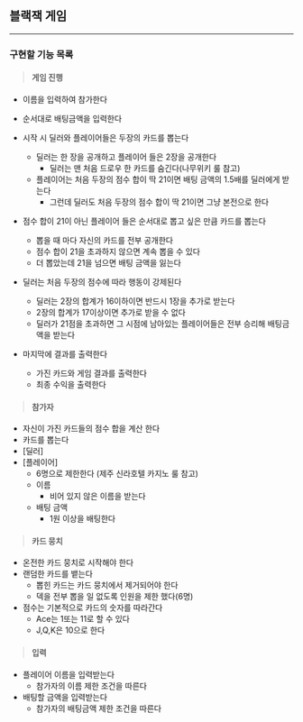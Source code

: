 ## 블랙잭 게임

---

### 구현할 기능 목록

> #### 게임 진행

- 이름을 입력하여 참가한다
- 순서대로 배팅금액을 입력한다
- 시작 시 딜러와 플레이어들은 두장의 카드를 뽑는다
  - 딜러는 한 장을 공개하고 플레이어 들은 2장을 공개한다
    - 딜러는 맨 처음 드로우 한 카드를 숨긴다(나무위키 룰  참고)
  - 플레이어는 처음 두장의 점수 합이 딱 21이면 배팅 금액의 1.5배를 딜러에게 받는다
    - 그런데 딜러도 처음 두장의 점수 합이 딱 21이면 그냥 본전으로 한다
- 점수 합이 21이 아닌 플레이어 들은 순서대로 뽑고 싶은 만큼 카드를 뽑는다
  - 뽑을 때 마다 자신의 카드를 전부 공개한다
  - 점수 합이 21을 초과하지 않으면 계속 뽑을 수 있다
  - 더 뽑았는데 21을 넘으면 배팅 금액을 잃는다
- 딜러는 처음 두장의 점수에 따라 행동이 강제된다

  - 딜러는 2장의 합계가 16이하이면 반드시 1장을 추가로 받는다
  - 2장의 합계가 17이상이면 추가로 받을 수 없다
  - 딜러가 21점을 초과하면 그 시점에 남아있는 플레이어들은 전부 승리해 배팅금액을 받는다
- 마지막에 결과를 출력한다
  - 가진 카드와 게임 결과를 출력한다
  - 최종 수익을 출력한다

> #### 참가자

- 자신이 가진 카드들의 점수 합을 계산 한다
- 카드를 뽑는다
- [딜러]
- [플레이어]
  - 6명으로 제한한다 (제주 신라호텔 카지노 룰 참고)
  - 이름
    - 비어 있지 않은 이름을 받는다
  - 배팅 금액
    - 1원 이상을 배팅한다

> #### 카드 뭉치

- 온전한 카드 뭉치로 시작해야 한다
- 랜덤한 카드를 뱉는다
  - 뽑힌 카드는 카드 뭉치에서 제거되어야 한다
  - 덱을 전부 뽑을 일 없도록 인원을 제한 했다(6명)
- 점수는 기본적으로 카드의 숫자를 따라간다
  - Ace는 1또는 11로 할 수 있다
  - J,Q,K은 10으로 한다

> #### 입력

- 플레이어 이름을 입력받는다
  - 참가자의 이름 제한 조건을 따른다
- 배팅할 금액을 입력받는다
  - 참가자의 배팅금액 제한 조건을 따른다